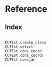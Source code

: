 # Reference

## Index

```@index
```

```@docs
CUTEst.create_class
CUTEst.select
CUTEst.cons_coord
CUTEst.cons_coord!
CUTEst.consjac
```
